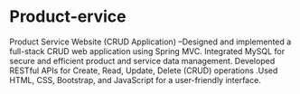 # Product-ervice
 Product Service Website (CRUD Application) –Designed and implemented a full-stack CRUD web application using Spring MVC.  Integrated MySQL for secure and efficient product and service data management.  Developed RESTful APIs for Create, Read, Update, Delete (CRUD) operations .Used HTML, CSS, Bootstrap, and JavaScript for a user-friendly interface.
